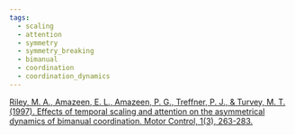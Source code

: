 ```yaml
---
tags:
  - scaling
  - attention
  - symmetry
  - symmetry_breaking
  - bimanual
  - coordination
  - coordination_dynamics
---
```


[Riley, M. A., Amazeen, E. L., Amazeen, P. G., Treffner, P. J., & Turvey, M. T. (1997). Effects of temporal scaling and attention on the asymmetrical dynamics of bimanual coordination. Motor Control, 1(3), 263-283.](https://research.vu.nl/ws/portalfiles/portal/594748/113988.pdf)